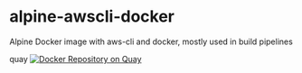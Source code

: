 # alpine-awscli-docker

Alpine Docker image with aws-cli and docker, mostly used in build pipelines

quay
[![Docker Repository on Quay](https://quay.io/repository/xhochn/alpine-awscli-docker/status "Docker Repository on Quay")](https://quay.io/repository/xhochn/alpine-awscli-docker)

